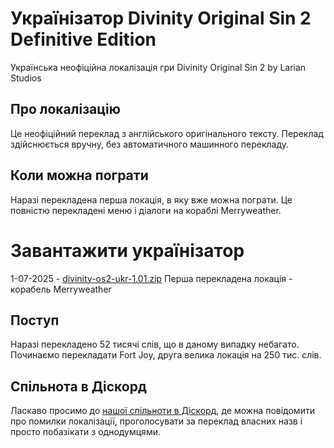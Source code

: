 # Українізатор Divinity Original Sin 2 Definitive Edition

Українська неофіційна локалізація гри Divinity Original Sin 2 by Larian Studios

## Про локалізацію
Це неофіційний переклад з англійського оригінального тексту. Переклад здійснюється вручну, без автоматичного машинного перекладу.

## Коли можна пограти
Наразі перекладена перша локація, в яку вже можна пограти. Це повністю перекладені меню і діалоги на кораблі Merryweather.

# Завантажити українізатор

1-07-2025 - [divinity-os2-ukr-1.01.zip](https://github.com/OrchidSoleil/ukr-divinity-original-sin-2/releases/download/divinity-os2-ukr-1.01/divinity-os2-ukr-1.01.zip) Перша перекладена локація - корабель Merryweather

## Поступ
Наразі перекладено 52 тисячі слів, що в даному випадку небагато.
Починаємо перекладати Fort Joy, друга велика локація на 250 тис. слів.

## Спільнота в Діскорд
Ласкаво просимо до [нашої спільноти в Діскорд](https://discord.gg/F7YSFhRa), де можна повідомити про помилки локалізації, проголосувати за переклад власних назв і просто побазікати з однодумцями. 
